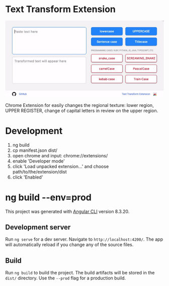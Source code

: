 # Text Transform Extension

<p align="center">
  <img src="doc/preview.gif">
</p>

Chrome Extension for easily changes the regional texture: lower region, UPPER REGISTER, change of capital letters in review on the upper region.

# Development

1. ng build
2. cp manifest.json dist/
3. open chrome and input: chrome://extensions/
4. enable 'Developer mode'
5. click 'Load unpacked extension…' and choose path/to/the/extension/dist
6. click 'Enabled'

# ng build --env=prod

This project was generated with [Angular CLI](https://github.com/angular/angular-cli) version 8.3.20.

## Development server

Run `ng serve` for a dev server. Navigate to `http://localhost:4200/`. The app will automatically reload if you change any of the source files.

## Build

Run `ng build` to build the project. The build artifacts will be stored in the `dist/` directory. Use the `--prod` flag for a production build.
